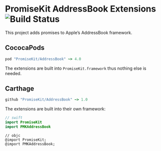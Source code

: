 # PromiseKit AddressBook Extensions ![Build Status]

This project adds promises to Apple’s AddressBook framework.

## CococaPods

```ruby
pod "PromiseKit/AddressBook" ~> 4.0
```

The extensions are built into `PromiseKit.framework` thus nothing else is needed.

## Carthage

```ruby
github "PromiseKit/AddressBook" ~> 1.0
```

The extensions are built into their own framework:

```swift
// swift
import PromiseKit
import PMKAddressBook
```

```objc
// objc
@import PromiseKit;
@import PMKAddressBook;
```


[Build Status]: https://travis-ci.org/PromiseKit/AddressBook.svg?branch=master
